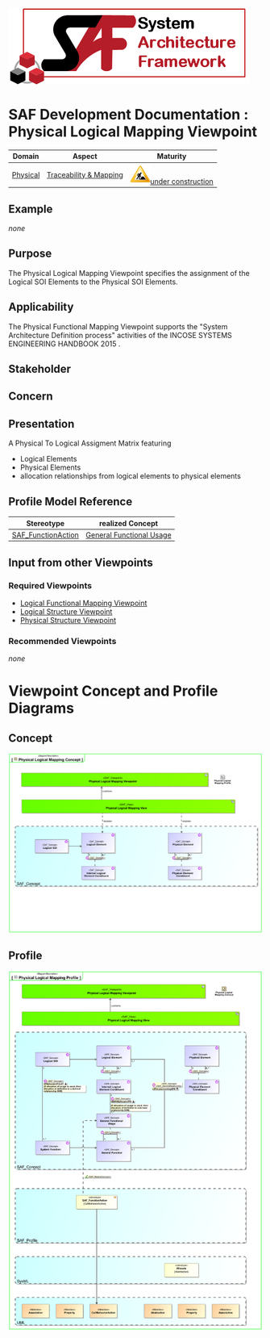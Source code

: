 ![System Architecture Framework](../../diagrams/Logo_SAF.png)
# SAF Development Documentation : Physical Logical Mapping Viewpoint
|**Domain**|**Aspect**|**Maturity**|
| --- | --- | --- |
|[Physical](../../domains.md#Domain-Physical)|[Traceability & Mapping](../../aspects.md#Aspect-Traceability-&-Mapping)|![Under Construction](../../diagrams/Under_construction_icon-yellow.svg )[under construction](../../using-saf/maturity.md#under-construction)|
## Example
*none*
## Purpose
The Physical Logical Mapping Viewpoint specifies the assignment of the Logical SOI Elements to the Physical SOI Elements.
## Applicability
The Physical Functional Mapping Viewpoint supports the "System Architecture Definition process" activities of the INCOSE SYSTEMS ENGINEERING HANDBOOK 2015  .
## Stakeholder
## Concern
## Presentation
A  Physical To Logical Assigment Matrix featuring
* Logical Elements
* Physical Elements
* allocation relationships from logical elements to physical elements

## Profile Model Reference
|Stereotype | realized Concept|
|---|---|
|[SAF_FunctionAction](../../stereotypes.md#SAF_FunctionAction)|[General Functional Usage](../concept/concepts.md#General-Functional-Usage)|
## Input from other Viewpoints
### Required Viewpoints
* [Logical Functional Mapping Viewpoint](Logical-Functional-Mapping-Viewpoint.md)
* [Logical Structure Viewpoint](Logical-Structure-Viewpoint.md)
* [Physical Structure Viewpoint](Physical-Structure-Viewpoint.md)
### Recommended Viewpoints
*none*
# Viewpoint Concept and Profile Diagrams
## Concept
![Physical Logical Mapping Concept](diagrams/Physical-Logical-Mapping-Concept.svg)
## Profile
![Physical Logical Mapping Profile](diagrams/Physical-Logical-Mapping-Profile.svg)
